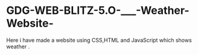 # GDG-WEB-BLITZ-5.O-___-Weather-Website-
Here i have made  a website using CSS,HTML and JavaScript which  shows  weather .
